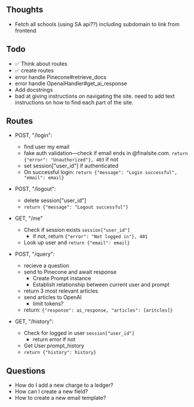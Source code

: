## Thoughts
- Fetch all schools (using SA api??) including subdomain to link from frontend

## Todo
- ✅ Think about routes
- ✅ create routes
- error handle Pinecone#retrieve_docs
- error handle OpenaiHandler#get_ai_response
- Add docstrings
- bad at giving instructions on navigating the site. need to add text instructions on how to find each part of the site.

## Routes
- POST, "/login":
    - find user my email
    - fake auth validation—check if email ends in @finalsite.com. `return {"error": "Unauthorized"}, 403` if not 
    - set session["user_id"] if authenticated
    - On successful login: `return {"message": "Login successful", "email": email}`

- POST, "/logout":
    - delete session["user_id"]
    - `return {"message": "Logout successful"}`

- GET, "/me"
    - Check if session exists `session["user_id"]`
        - if not, return `{"error": "Not logged in"}, 401`
    - Look up user and `return {"email": email}`

- POST, "/query": 
    - recieve a question
    - send to Pinecone and await response
        - Create Prompt instance
        - Establish relationship between current user and prompt
    - return 3 most relevant articles
    - send articles to OpenAI
        - limit tokens?
    - return: `{"response": ai_response, "articles": [aritcles]}`

- GET, "/history":
    - Check for logged in user `session["user_id"]`
        - return error if not
    - Get User.prompt_history 
    - `return {"history": history}`

## Questions
- How do I add a new charge to a ledger?
- How can I create a new field?
- How to create a new email template?
